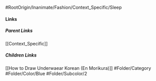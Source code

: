 #RootOrigin/Inanimate/Fashion/Context_Specific/Sleep
#### Links
##### Parent Links
[[Context_Specific]]
##### Children Links
[[How to Draw Underwaear Korean (En Morikura)]]
#Folder/Category
#Folder/Color/Blue
#Folder/Subcolor/2
